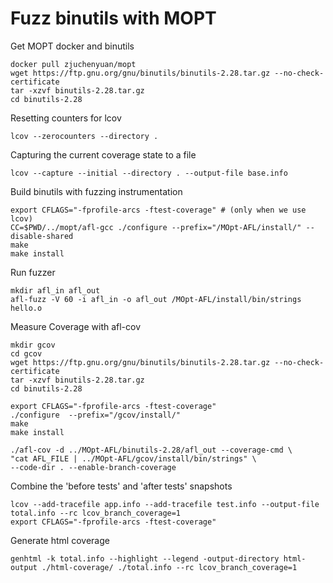 # Fuzz binutils with MOPT

Get MOPT docker and binutils

```
docker pull zjuchenyuan/mopt
wget https://ftp.gnu.org/gnu/binutils/binutils-2.28.tar.gz --no-check-certificate
tar -xzvf binutils-2.28.tar.gz
cd binutils-2.28
```

Resetting counters for lcov

```
lcov --zerocounters --directory .
```

Capturing the current coverage state to a file
```
lcov --capture --initial --directory . --output-file base.info
```


Build binutils with fuzzing instrumentation
```
export CFLAGS="-fprofile-arcs -ftest-coverage" # (only when we use lcov)
CC=$PWD/../mopt/afl-gcc ./configure --prefix="/MOpt-AFL/install/" --disable-shared 
make
make install
```

Run fuzzer
```
mkdir afl_in afl_out
afl-fuzz -V 60 -i afl_in -o afl_out /MOpt-AFL/install/bin/strings hello.o
```

Measure Coverage with afl-cov
```
mkdir gcov
cd gcov
wget https://ftp.gnu.org/gnu/binutils/binutils-2.28.tar.gz --no-check-certificate
tar -xzvf binutils-2.28.tar.gz
cd binutils-2.28

export CFLAGS="-fprofile-arcs -ftest-coverage"
./configure  --prefix="/gcov/install/" 
make
make install

./afl-cov -d ../MOpt-AFL/binutils-2.28/afl_out --coverage-cmd \
"cat AFL_FILE | ../MOpt-AFL/gcov/install/bin/strings" \
--code-dir . --enable-branch-coverage
```



Combine the 'before tests' and 'after tests' snapshots

```
lcov --add-tracefile app.info --add-tracefile test.info --output-file total.info --rc lcov_branch_coverage=1 
export CFLAGS="-fprofile-arcs -ftest-coverage"
```
Generate html coverage
```
genhtml -k total.info --highlight --legend -output-directory html-output ./html-coverage/ ./total.info --rc lcov_branch_coverage=1
```


